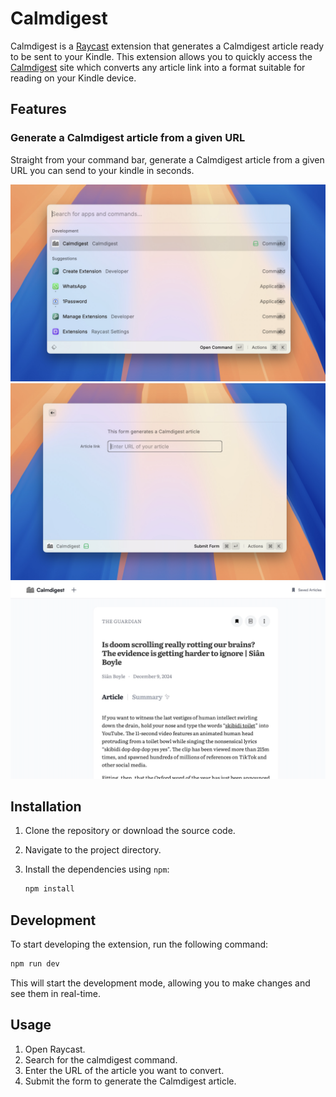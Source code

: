 # Calmdigest

Calmdigest is a [Raycast](https://www.raycast.com/) extension that generates a Calmdigest article ready to be sent to your Kindle. This extension allows you to quickly access the [Calmdigest](https://calmdigest.com/) site which converts any article link into a format suitable for reading on your Kindle device.

## Features

### Generate a Calmdigest article from a given URL

Straight from your command bar, generate a Calmdigest article from a given URL you can send to your kindle in seconds.

![Open extension](metadata/open-command.png)
![Paste your link](metadata/detail-command.png)
![Read your article](metadata/article-example.png)

## Installation

1. Clone the repository or download the source code.
2. Navigate to the project directory.
3. Install the dependencies using `npm`:

   ```sh
   npm install
   ```

## Development

To start developing the extension, run the following command:

```sh
npm run dev
```

This will start the development mode, allowing you to make changes and see them in real-time.

## Usage

1. Open Raycast.
2. Search for the calmdigest command.
3. Enter the URL of the article you want to convert.
4. Submit the form to generate the Calmdigest article.
